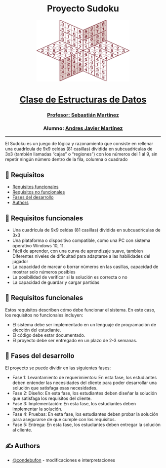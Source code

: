 <h1 align="center">Proyecto Sudoku</h1>
<p align="center">
  <a href="" rel="noopener">
 <img width=300px height=200px src="img/sudoku.jpg"
</p>

<h1 align="center">Clase de Estructuras de Datos</h1>
<h3 align="center">Profesor: <a href="https://github.com/JuanS3">Sebastián Martínez</a></h3>

<h3 align="center">Alumno: <a href="https://github.com/condebufon">Andres Javier Martínez</a></h3>



---

<p align="justificado"> El Sudoku es un juego de lógica y razonamiento que consiste en rellenar una cuadrícula de 9x9
celdas (81 casillas) dividida en subcuadrículas de 3x3 (también llamadas “cajas” o “regiones”)
con los números del 1 al 9, sin repetir ningún número dentro de la fila, columna o cuadrado
    <br>
</p>

## 📝 Requisitos

- [Requisitos funcionales](#requisito_1)
- [Requisitos no funcionales](#requisito_2)
- [Fases del desarrollo](#desarrollo)
- [Authors](#authors)

## 🧐 Requisitos funcionales <a name = "requisito_1"></a>

* Una cuadrícula de 9x9 celdas (81 casillas) dividida en subcuadrículas de 3x3
* Una plataforma o dispositivo compatible, como una PC con sistema operativo
Windows 10, 11.
* Fácil de aprender, con una curva de aprendizaje suave, tambien Diferentes niveles de dificultad para adaptarse a las habilidades del jugador
* La capacidad de marcar o borrar números en las casillas, capacidad de mostrar solo números posibles
* La posibilidad de verificar si la solución es correcta o no 
* La capacidad de guardar y cargar partidas

## 🧐 Requisitos funcionales <a name = "requisito_2"></a>
Estos requisitos describen cómo debe funcionar el sistema. En este caso, los requisitos no funcionales incluyen: 

* El sistema debe ser implementado en un lenguaje de programación de elección del estudiante.
* El código debe estar documentado.
* El proyecto debe ser entregado en un plazo de 2-3 semanas.

## 🏁 Fases del desarrollo <a name = "desarrollo"></a>

El proyecto se puede dividir en las siguientes fases:

* Fase 1: Levantamiento de requerimientos: En esta fase, los estudiantes deben entender las necesidades del cliente para poder desarrollar una solución que satisfaga esas necesidades.
* Fase 2: Diseño: En esta fase, los estudiantes deben diseñar la solución que satisfaga los requisitos del cliente.
* Fase 3: Implementación: En esta fase, los estudiantes deben implementar la solución.
* Fase 4: Pruebas: En esta fase, los estudiantes deben probar la solución para asegurarse de que cumple con los requisitos.
* Fase 5: Entrega: En esta fase, los estudiantes deben entregar la solución al cliente.


## ✍️ Authors <a name = "authors"></a>

- [@condebufon](https>//github.com/condebufon) - modificaciones e interpretaciones